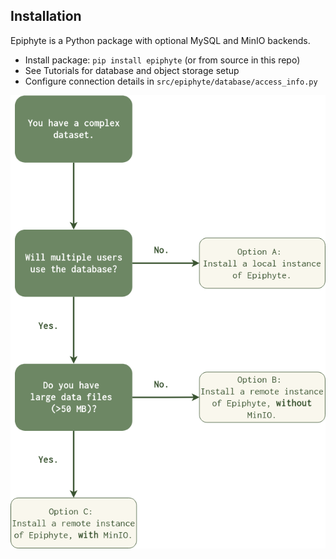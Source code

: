 ## Installation

Epiphyte is a Python package with optional MySQL and MinIO backends.

- Install package: `pip install epiphyte` (or from source in this repo)
- See Tutorials for database and object storage setup
- Configure connection details in `src/epiphyte/database/access_info.py`

<div style="text-align: center;">
  <img src="../../reference/installation_flowchart.png" width="600"/>
</div>